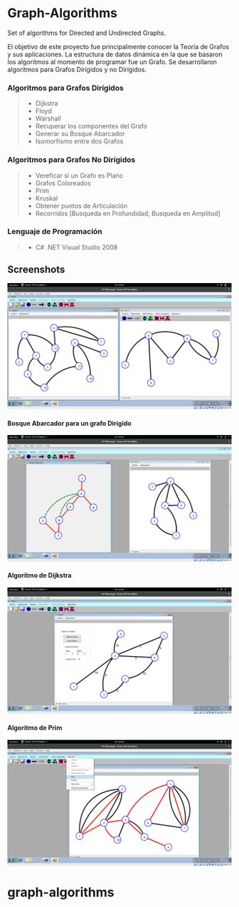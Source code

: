 # Graph-Algorithms

Set of algorithms for Directed and Undirected Graphs.

El objetivo de este proyecto fue principalmente conocer la Teoría de Grafos y sus aplicaciones. La estructura de datos dinámica en la que se basaron los algoritmos al momento de programar fue un Grafo. Se desarrollaron algoritmos para Grafos Dirígidos y no Dirígidos.

### Algoritmos para Grafos Dirígidos
> - Dijkstra
> - Floyd
> - Warshall
> - Recuperar los componentes del Grafo
> - Generar su Bosque Abarcador
> - Isomorfismo entre dos Grafos

### Algoritmos para Grafos No Dirígidos
> - Vereficar si un Grafo es Plano
> - Grafos Coloreados
> - Prim
> - Kruskal
> - Obtener puntos de Articulación
> - Recorridos [Busqueda en Profundidad, Busqueda en Amplitud]

### Lenguaje de Programación
> - C# .NET Visual Studio 2008

## Screenshots
![Alt text](./Screenshots/main.png?raw=true)

#### Bosque Abarcador para un grafo Dirigído
![Alt text](./Screenshots/bosque-abarcador-d.png?raw=true)

#### Algoritmo de Dijkstra
![Alt text](./Screenshots/dijkstra.png?raw=true)

#### Algoritmo de Prim
![Alt text](./Screenshots/prim.png?raw=true)



# graph-algorithms
